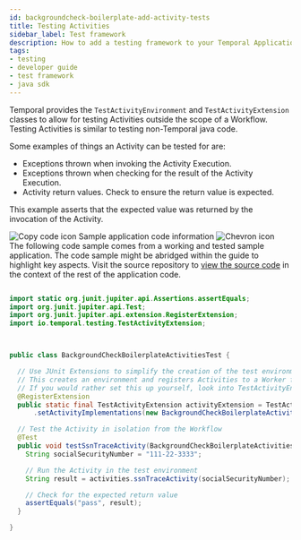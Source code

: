 ```yaml
---
id: backgroundcheck-boilerplate-add-activity-tests
title: Testing Activities
sidebar_label: Test framework
description: How to add a testing framework to your Temporal Application.
tags:
- testing
- developer guide
- test framework
- java sdk
---
```


<!-- DO NOT EDIT THIS FILE DIRECTLY.
THIS FILE IS GENERATED from https://github.com/temporalio/documentation-samples-java/blob/durable-execution/backgroundcheck/src/test/java/backgroundcheckboilerplate/BackgroundCheckBoilerplateActivitiesTest.java. -->

Temporal provides the `TestActivityEnvironment` and `TestActivityExtension` classes
to allow for testing Activities outside the scope of a Workflow. Testing
Activities is similar to testing non-Temporal java code.

Some examples of things an Activity can be tested for are:
- Exceptions thrown when invoking the Activity Execution.
- Exceptions thrown when checking for the result of the Activity Execution.
- Activity return values. Check to ensure the return value is expected.

This example asserts that the expected value was returned by the invocation of the Activity.

<div class="copycode-notice-container"><div class="copycode-notice"><img data-style="copycode-icon" src="/icons/copycode.png" alt="Copy code icon" /> Sample application code information <img id="i-ea55475f-7ee1-42a8-bf00-73eab64ca689" data-event="clickable-copycode-info" data-style="chevron-icon" src="/icons/chevron.png" alt="Chevron icon" /></div><div id="copycode-info-ea55475f-7ee1-42a8-bf00-73eab64ca689" class="copycode-info">The following code sample comes from a working and tested sample application. The code sample might be abridged within the guide to highlight key aspects. Visit the source repository to <a href="https://github.com/temporalio/documentation-samples-java/blob/durable-execution/backgroundcheck/src/test/java/backgroundcheckboilerplate/BackgroundCheckBoilerplateActivitiesTest.java">view the source code</a> in the context of the rest of the application code.</div></div>

```java

import static org.junit.jupiter.api.Assertions.assertEquals;
import org.junit.jupiter.api.Test;
import org.junit.jupiter.api.extension.RegisterExtension;
import io.temporal.testing.TestActivityExtension;



public class BackgroundCheckBoilerplateActivitiesTest {

  // Use JUnit Extensions to simplify the creation of the test environment.
  // This creates an environment and registers Activities to a Worker for testing.
  // If you would rather set this up yourself, look into TestActivityEnvironment
  @RegisterExtension
  public static final TestActivityExtension activityExtension = TestActivityExtension.newBuilder()
      .setActivityImplementations(new BackgroundCheckBoilerplateActivitiesImpl()).build();

  // Test the Activity in isolation from the Workflow
  @Test
  public void testSsnTraceActivity(BackgroundCheckBoilerplateActivities activities) {
    String socialSecurityNumber = "111-22-3333";

    // Run the Activity in the test environment
    String result = activities.ssnTraceActivity(socialSecurityNumber);

    // Check for the expected return value
    assertEquals("pass", result);
  }

}
```

